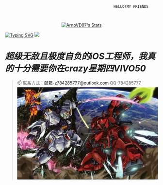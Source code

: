                                                       HELLO!MY FRIENDS
<br>

<p align="center">
  <a href="https://github.com/ArnoVD97" class="rich-diff-level-one">
    <img src="https://github-readme-stats.vercel.app/api?username=ArnoVD97&title_color=333&text_color=777" alt="ArnoVD97's Stats" >
    <!-- &hide=issues
    <img src="https://github-readme-stats.vercel.app/api?username=ArnoVD97&hide=issues&title_color=333&text_color=777" alt="ArnoVD97's Stats" >
    -->
  </a>
</p>


[![Typing SVG](https://readme-typing-svg.demolab.com?font=Fira+Code&pause=1000&width=435&lines=%E6%88%91%E5%B0%B1%E6%98%AF%E9%AB%98%E8%BE%BE)](https://git.io/typing-svg)
![](https://count.getloli.com/get/@:name?theme=asoul)


# ***超级无敌且极度自负的iOS工程师，我真的十分需要你在crazy星期四VIVO50***
> 📫 联系方式：邮箱-z784285777@outlook.com  QQ-784285777
![image.png](https://raw.githubusercontent.com/ArnoVD97/PhotoBed/master/photo202308051055512.png)
